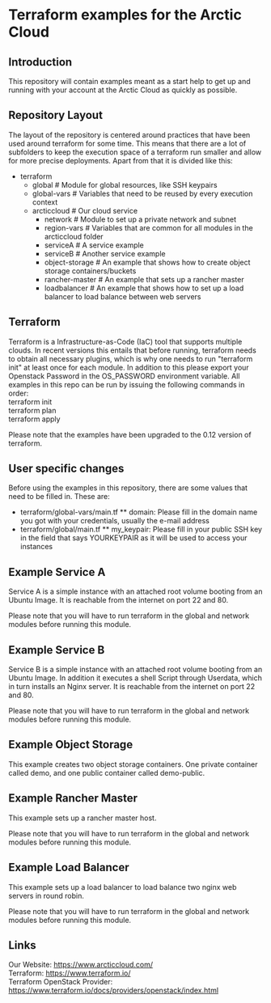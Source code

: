 # Terraform examples for the Arctic Cloud

## Introduction
This repository will contain examples meant as a start help to get up and running with your account at the Arctic Cloud as quickly as possible.

## Repository Layout
The layout of the repository is centered around practices that have been used around terraform for some time. This means that there are a lot of subfolders to keep the execution space of a terraform run smaller and allow for more precise deployments. Apart from that it is divided like this:
- terraform  
  - global # Module for global resources, like SSH keypairs  
  - global-vars # Variables that need to be reused by every execution context  
  - arcticcloud # Our cloud service  
    - network # Module to set up a private network and subnet  
    - region-vars # Variables that are common for all modules in the arcticcloud folder  
    - serviceA # A service example  
    - serviceB # Another service example  
    - object-storage # An example that shows how to create object storage containers/buckets  
    - rancher-master # An example that sets up a rancher master  
    - loadbalancer # An example that shows how to set up a load balancer to load balance between web servers  

## Terraform
Terraform is a Infrastructure-as-Code (IaC) tool that supports multiple clouds. In recent versions this entails that before running, terraform needs to obtain all necessary plugins, which is why one needs to run "terraform init" at least once for each module.
In addition to this please export your Openstack Password in the OS_PASSWORD environment variable.
All examples in this repo can be run by issuing the following commands in order:  
terraform init  
terraform plan  
terraform apply  

Please note that the examples have been upgraded to the 0.12 version of terraform.

## User specific changes
Before using the examples in this repository, there are some values that need to be filled in. These are:
* terraform/global-vars/main.tf
** domain: Please fill in the domain name you got with your credentials, usually the e-mail address
* terraform/global/main.tf
** my_keypair: Please fill in your public SSH key in the field that says YOURKEYPAIR as it will be used to access your instances

## Example Service A
Service A is a simple instance with an attached root volume booting from an Ubuntu Image. It is reachable from the internet on port 22 and 80.

Please note that you will have to run terraform in the global and network modules before running this module.

## Example Service B
Service B is a simple instance with an attached root volume booting from an Ubuntu Image. In addition it executes a shell Script through Userdata, which in turn installs an Nginx server. It is reachable from the internet on port 22 and 80.

Please note that you will have to run terraform in the global and network modules before running this module.

## Example Object Storage
This example creates two object storage containers. One private container called demo, and one public container called demo-public.

## Example Rancher Master
This example sets up a rancher master host.

Please note that you will have to run terraform in the global and network modules before running this module.

## Example Load Balancer
This example sets up a load balancer to load balance two nginx web servers in round robin.

Please note that you will have to run terraform in the global and network modules before running this module.

## Links
Our Website: https://www.arcticcloud.com/  
Terraform: https://www.terraform.io/  
Terraform OpenStack Provider: https://www.terraform.io/docs/providers/openstack/index.html  
